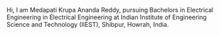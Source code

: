 Hi, I am Medapati Krupa Ananda Reddy, pursuing Bachelors in Electrical Engineering in Electrical Engineering at 
Indian Institute of Engineering Science and Technology (IIEST), Shibpur, Howrah, India. 

<!---
krupaanand312jc/krupaanand312jc is a ✨ special ✨ repository because its `README.md` (this file) appears on your GitHub profile.
You can click the Preview link to take a look at your changes.
--->
